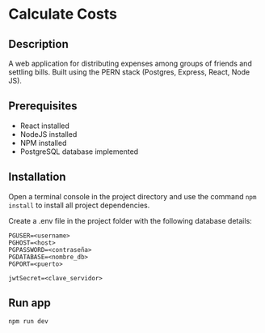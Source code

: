 # Calculate Costs

## Description
A web application for distributing expenses among groups of friends and settling bills. Built using the PERN stack (Postgres, Express, React, Node JS).

## Prerequisites
* React installed
* NodeJS installed
* NPM installed
* PostgreSQL database implemented

## Installation
Open a terminal console in the project directory and use the command `npm install` to install all project dependencies.

Create a .env file in the project folder with the following database details:

```
PGUSER=<username>
PGHOST=<host>
PGPASSWORD=<contraseña>
PGDATABASE=<nombre_db>
PGPORT=<puerto>

jwtSecret=<clave_servidor>
```

## Run app
```npm run dev```
